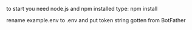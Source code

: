 to start you need node.js and npm installed
type:
npm install

rename example.env to .env and put token string gotten from BotFather